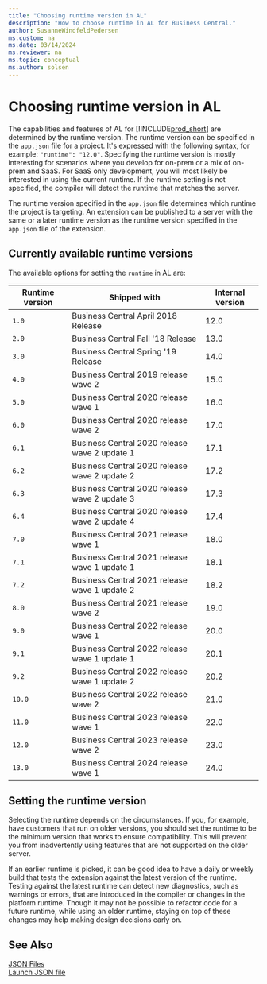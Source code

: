 ```yaml
---
title: "Choosing runtime version in AL"
description: "How to choose runtime in AL for Business Central."
author: SusanneWindfeldPedersen
ms.custom: na
ms.date: 03/14/2024
ms.reviewer: na
ms.topic: conceptual
ms.author: solsen
---
```


# Choosing runtime version in AL

The capabilities and features of AL for [!INCLUDE[prod_short](../includes/prod_short.md)] are determined by the runtime version. The runtime version can be specified in the `app.json` file for a project. It's expressed with the following syntax, for example: `"runtime": "12.0"`. Specifying the runtime version is mostly interesting for scenarios where you develop for on-prem or a mix of on-prem and SaaS. For SaaS only development, you will most likely be interested in using the current runtime. If the runtime setting is not specified, the compiler will detect the runtime that matches the server.

The runtime version specified in the `app.json` file determines which runtime the project is targeting. An extension can be published to a server with the same or a later runtime version as the runtime version specified in the `app.json` file of the extension.

## Currently available runtime versions

The available options for setting the `runtime` in AL are:

|Runtime version|Shipped with                       |Internal version|
|---------------|-----------------------------------|----------------|  
|`1.0`          |Business Central April 2018 Release|12.0|
|`2.0`          |Business Central Fall '18 Release  |13.0|
|`3.0`          |Business Central Spring '19 Release|14.0|
|`4.0`          |Business Central 2019 release wave 2|15.0|
|`5.0`          |Business Central 2020 release wave 1|16.0|
|`6.0`          |Business Central 2020 release wave 2|17.0|
|`6.1`          |Business Central 2020 release wave 2 update 1|17.1|
|`6.2`          |Business Central 2020 release wave 2 update 2|17.2|
|`6.3`          |Business Central 2020 release wave 2 update 3|17.3|
|`6.4`          |Business Central 2020 release wave 2 update 4|17.4|
|`7.0`          |Business Central 2021 release wave 1|18.0|
|`7.1`          |Business Central 2021 release wave 1 update 1|18.1|
|`7.2`          |Business Central 2021 release wave 1 update 2|18.2|
|`8.0`          |Business Central 2021 release wave 2|19.0|
|`9.0`          |Business Central 2022 release wave 1|20.0|
|`9.1`          |Business Central 2022 release wave 1 update 1|20.1|
|`9.2`          |Business Central 2022 release wave 1 update 2|20.2|
|`10.0`         |Business Central 2022 release wave 2|21.0|
|`11.0`         |Business Central 2023 release wave 1|22.0|
|`12.0`         |Business Central 2023 release wave 2|23.0|
|`13.0`         |Business Central 2024 release wave 1|24.0|

## Setting the runtime version

Selecting the runtime depends on the circumstances. If you, for example, have customers that run on older versions, you should set the runtime to be the minimum version that works to ensure compatibility. This will prevent you from inadvertently using features that are not supported on the older server.

If an earlier runtime is picked, it can be good idea to have a daily or weekly build that tests the extension against the latest version of the runtime. Testing against the latest runtime can detect new diagnostics, such as warnings or errors, that are introduced in the compiler or changes in the platform runtime. Though it may not be possible to refactor code for a future runtime, while using an older runtime, staying on top of these changes may help making design decisions early on.

## See Also

[JSON Files](devenv-json-files.md)  
[Launch JSON file](devenv-json-launch-file.md)
